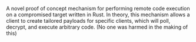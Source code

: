 A novel proof of concept mechanism for performing remote code execution on a compromised target written in Rust. In theory, this mechanism allows a client to create tailored payloads for specific clients, which will poll, decrypt, and execute arbitrary code. (No one was harmed in the making of this)
